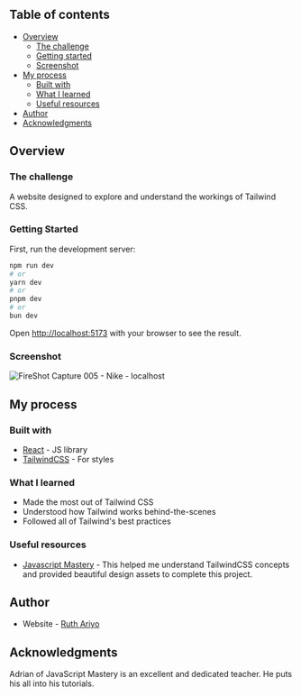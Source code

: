 ## Table of contents

- [Overview](#overview)
  - [The challenge](#the-challenge)
  - [Getting started](#getting-started)
  - [Screenshot](#screenshot)
- [My process](#my-process)
  - [Built with](#built-with)
  - [What I learned](#what-i-learned)
  - [Useful resources](#useful-resources)
- [Author](#author)
- [Acknowledgments](#acknowledgments)
  

## Overview

### The challenge
A website designed to explore and understand the workings of Tailwind CSS.

### Getting Started

First, run the development server:

```bash
npm run dev
# or
yarn dev
# or
pnpm dev
# or
bun dev
```

Open [http://localhost:5173](http://localhost:5173/) with your browser to see the result.

### Screenshot

![FireShot Capture 005 - Nike - localhost](https://github.com/melawlah/nikeclone/assets/42077687/24be8958-8eb3-40e3-981c-451b065dd30e)



## My process


### Built with 
- [React](https://reactjs.org/) - JS library
- [TailwindCSS](https://tailwindcss.com/) - For styles

### What I learned
- Made the most out of Tailwind CSS
- Understood how Tailwind works behind-the-scenes
- Followed all of Tailwind's best practices

### Useful resources
- [Javascript Mastery](https://www.youtube.com/@javascriptmastery) - This helped me understand TailwindCSS concepts and provided beautiful design assets to complete this project.


## Author

- Website - [Ruth Ariyo](https://www.ruthariyo.com)


## Acknowledgments
Adrian of JavaScript Mastery is an excellent and dedicated teacher. He puts his all into his tutorials.








